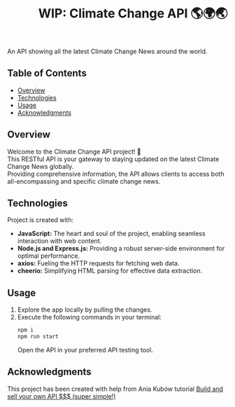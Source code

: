 <h1 align="right">WIP: Climate Change API 🌎🌍🌏</h1><br>

An API showing all the latest Climate Change News around the world.  

## Table of Contents
- [Overview](#overview)
- [Technologies](#technologies)
- [Usage](#usage)
- [Acknowledgments](#acknowledgments)

## Overview
Welcome to the Climate Change API project! 🚀   
This RESTful API is your gateway to staying updated on the latest Climate Change News globally.  
Providing comprehensive information, the API allows clients to access both all-encompassing and specific climate change news.    

## Technologies
Project is created with:
- **JavaScript:** The heart and soul of the project, enabling seamless interaction with web content.
- **Node.js and Express.js:** Providing a robust server-side environment for optimal performance.
- **axios:** Fueling the HTTP requests for fetching web data.  
- **cheerio:** Simplifying HTML parsing for effective data extraction.  

## Usage
1. Explore the app locally by pulling the changes.
2. Execute the following commands in your terminal:
    ```bash
    npm i
    npm run start
    ```
    Open the API in your preferred API testing tool.  

## Acknowledgments
This project has been created with help from Ania Kubów tutorial <a href="https://www.youtube.com/watch?v=GK4Pl-GmPHk">Build and sell your own API $$$ (super simple!)
